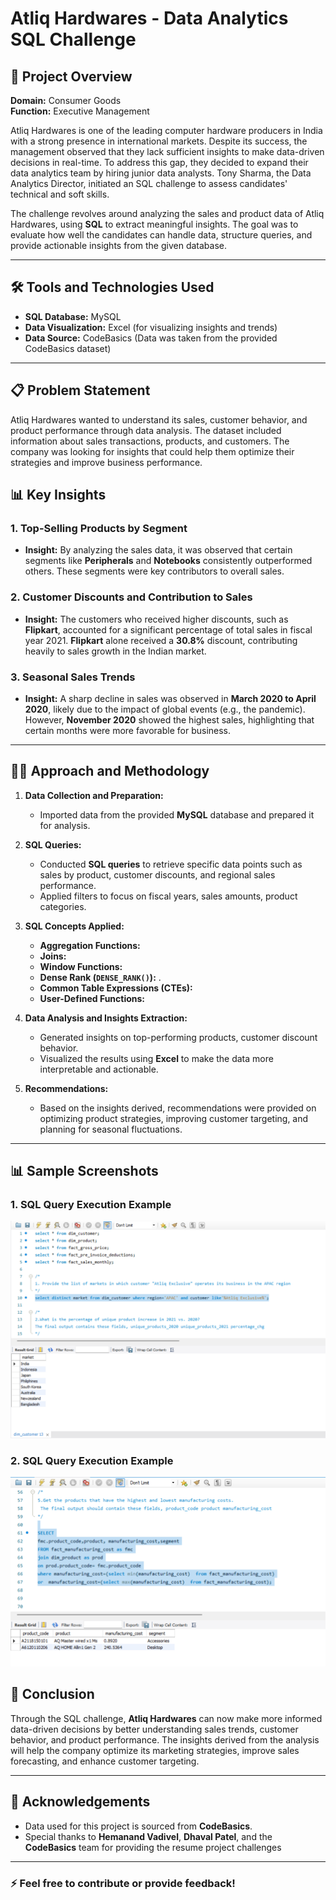 # Atliq Hardwares - Data Analytics SQL Challenge

## 🚀 Project Overview

**Domain:** Consumer Goods  
**Function:** Executive Management

Atliq Hardwares is one of the leading computer hardware producers in India with a strong presence in international markets. Despite its success, the management observed that they lack sufficient insights to make data-driven decisions in real-time. To address this gap, they decided to expand their data analytics team by hiring junior data analysts. Tony Sharma, the Data Analytics Director, initiated an SQL challenge to assess candidates' technical and soft skills.

The challenge revolves around analyzing the sales and product data of Atliq Hardwares, using **SQL** to extract meaningful insights. The goal was to evaluate how well the candidates can handle data, structure queries, and provide actionable insights from the given database.

---

## 🛠️ Tools and Technologies Used

- **SQL Database:** MySQL
- **Data Visualization:** Excel (for visualizing insights and trends)
- **Data Source:** CodeBasics (Data was taken from the provided CodeBasics dataset)

---

## 📋 Problem Statement

Atliq Hardwares wanted to understand its sales, customer behavior, and product performance through data analysis. The dataset included information about sales transactions, products, and customers. The company was looking for insights that could help them optimize their strategies and improve business performance.


## 📊 Key Insights

### 1. **Top-Selling Products by Segment**  
- **Insight:** By analyzing the sales data, it was observed that certain segments like **Peripherals** and **Notebooks** consistently outperformed others. These segments were key contributors to overall sales.

### 2. **Customer Discounts and Contribution to Sales**  
- **Insight:** The customers who received higher discounts, such as **Flipkart**, accounted for a significant percentage of total sales in fiscal year 2021. **Flipkart** alone received a **30.8%** discount, contributing heavily to sales growth in the Indian market.

### 3. **Seasonal Sales Trends**  
- **Insight:** A sharp decline in sales was observed in **March 2020 to April 2020**, likely due to the impact of global events (e.g., the pandemic). However, **November 2020** showed the highest sales, highlighting that certain months were more favorable for business.

---

## 🧑‍💻 Approach and Methodology

1. **Data Collection and Preparation:**
   - Imported data from the provided **MySQL** database and prepared it for analysis.

2. **SQL Queries:**
   - Conducted **SQL queries** to retrieve specific data points such as sales by product, customer discounts, and regional sales performance.
   - Applied filters to focus on fiscal years, sales amounts, product categories.

3. **SQL Concepts Applied:**
   - **Aggregation Functions:** 
   - **Joins:**
   - **Window Functions:** 
   - **Dense Rank (`DENSE_RANK()`):** .
   - **Common Table Expressions (CTEs):** 
   - **User-Defined Functions:**
     
4. **Data Analysis and Insights Extraction:**
   - Generated insights on top-performing products, customer discount behavior.
   - Visualized the results using **Excel** to make the data more interpretable and actionable.

5. **Recommendations:**
   - Based on the insights derived, recommendations were provided on optimizing product strategies, improving customer targeting, and planning for seasonal fluctuations.

---
## 📊 Sample Screenshots

### 1. SQL Query Execution Example

![SQL Query](./images/S1.png)

### 2. SQL Query Execution Example
![SQL Query](./images/S2.png)

## 🏁 Conclusion

Through the SQL challenge, **Atliq Hardwares** can now make more informed data-driven decisions by better understanding sales trends, customer behavior, and product performance. The insights derived from the analysis will help the company optimize its marketing strategies, improve sales forecasting, and enhance customer targeting.

---

## 🙏 Acknowledgements

- Data used for this project is sourced from **CodeBasics**.
- Special thanks to **Hemanand Vadivel**, **Dhaval Patel**, and the **CodeBasics** team for providing the resume project challenges

---

### ⚡ Feel free to contribute or provide feedback!
